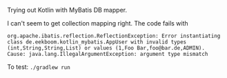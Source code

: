 Trying out Kotlin with MyBatis DB mapper.

I can't seem to get collection mapping right. The code fails with

`org.apache.ibatis.reflection.ReflectionException: Error instantiating class de.eekboom.kotlin_mybatis.AppUser with invalid types (int,String,String,List) or values (1,Foo Bar,foo@bar.de,ADMIN). Cause: java.lang.IllegalArgumentException: argument type mismatch`

To test: `./gradlew run`
